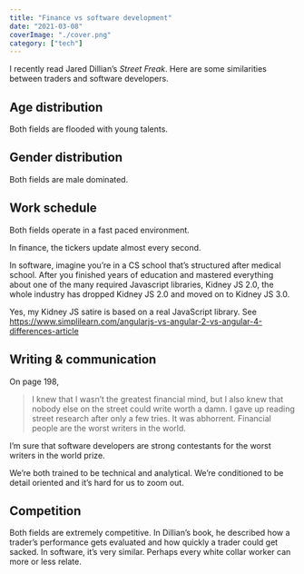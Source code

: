 ```yaml
---
title: "Finance vs software development"
date: "2021-03-08"
coverImage: "./cover.png"
category: ["tech"]
---
```


I recently read Jared Dillian’s _Street Freak_. Here are some similarities between traders and software developers.

## Age distribution

Both fields are flooded with young talents.

## Gender distribution

Both fields are male dominated.

## Work schedule

Both fields operate in a fast paced environment.

In finance, the tickers update almost every second.

In software, imagine you’re in a CS school that’s structured after medical school. After you finished years of education and mastered everything about one of the many required Javascript libraries, Kidney JS 2.0, the whole industry has dropped Kidney JS 2.0 and moved on to Kidney JS 3.0.

Yes, my Kidney JS satire is based on a real JavaScript library. See https://www.simplilearn.com/angularjs-vs-angular-2-vs-angular-4-differences-article

## Writing & communication

On page 198,

> I knew that I wasn’t the greatest financial mind, but I also knew that nobody else on the street could write worth a damn. I gave up reading street research after only a few tries. It was abhorrent. Financial people are the worst writers in the world.

I’m sure that software developers are strong contestants for the worst writers in the world prize.

We’re both trained to be technical and analytical. We’re conditioned to be detail oriented and it’s hard for us to zoom out.

## Competition

Both fields are extremely competitive. In Dillian’s book, he described how a trader’s performance gets evaluated and how quickly a trader could get sacked. In software, it’s very similar. Perhaps every white collar worker can more or less relate.
